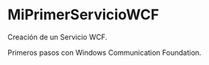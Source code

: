 # MiPrimerServicioWCF
Creación de un Servicio WCF.

Primeros pasos con Windows Communication Foundation. 
